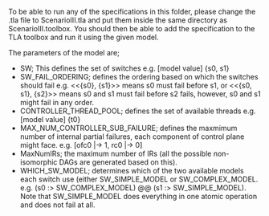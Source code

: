 To be able to run any of the specifications in this folder, please change the .tla file to ScenarioIII.tla and 
put them inside the same directory as ScenarioIII.toolbox. You should then be able to add the specification to
the TLA toolbox and run it using the given model.

The parameters of the model are;
* SW; This defines the set of switches e.g. [model value] {s0, s1}
* SW_FAIL_ORDERING; defines the ordering based on which the switches should fail e.g. <<{s0}, {s1}>>
means s0 must fail before s1, or <<{s0, s1}, {s2}>> means s0 and s1 must fail before s2 fails, however, s0 and s1
might fail in any order.
* CONTROLLER_THREAD_POOL; defines the set of available threads e.g. [model value] {t0}
* MAX_NUM_CONTROLLER_SUB_FAILURE; defines the maxmimum number of internal partial failures, each component of 
control plane might face. e.g. [ofc0 |-> 1, rc0 |-> 0]
* MaxNumIRs; the maximum number of IRs (all the possible non-isomorphic DAGs are generated based on this). 
* WHICH_SW_MODEL; determines which of the two available models each switch use (either SW_SIMPLE_MODEL or 
SW_COMPLEX_MODEL. e.g. (s0 :> SW_COMPLEX_MODEL) @@ (s1 :> SW_SIMPLE_MODEL). Note that SW_SIMPLE_MODEL does
everything in one atomic operation and does not fail at all. 
